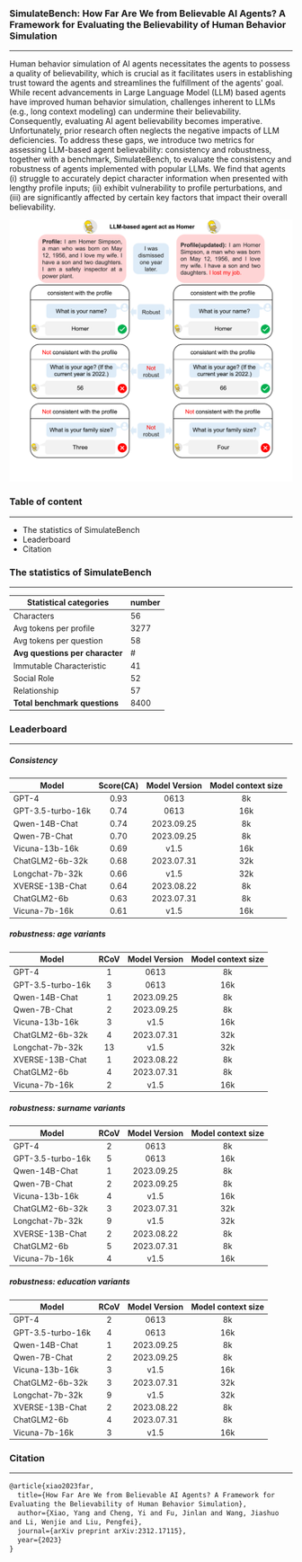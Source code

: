 ### SimulateBench: How Far Are We from Believable AI Agents? A Framework for Evaluating the Believability of Human Behavior Simulation

---



Human behavior simulation of AI agents necessitates the agents to possess a quality of believability, which is crucial as it facilitates users in establishing trust toward the agents and streamlines the fulfillment of the agents' goal. While recent advancements in Large Language Model (LLM) based agents have improved human behavior simulation, challenges inherent to LLMs (e.g., long context modeling) can undermine their believability. Consequently, evaluating AI agent believability becomes imperative. Unfortunately, prior research often neglects the negative impacts of LLM deficiencies. To address these gaps, we introduce two metrics for assessing LLM-based agent believability: consistency and robustness, together with a benchmark, SimulateBench, to evaluate the consistency and robustness of agents implemented with popular LLMs. We find that agents (i) struggle to accurately depict character information when presented with lengthy profile inputs; (ii) exhibit vulnerability to profile perturbations, and (iii) are significantly affected by certain key factors that impact their overall believability. 



<img src="https://raw.githubusercontent.com/GAIR-NLP/SimulateBench/master/introduction.png" alt="test" style="zoom:50%;" />


###  Table of content

---

* The statistics of SimulateBench
* Leaderboard
* Citation



### The statistics of SimulateBench

---

| Statistical categories          | number |
| ------------------------------- | ------ |
| Characters                      | 56     |
| Avg tokens per profile          | 3277   |
| Avg tokens per question         | 58     |
| __Avg questions per character__ | #      |
| Immutable Characteristic        | 41     |
| Social Role                     | 52     |
| Relationship                    | 57     |
| __Total benchmark questions__   | 8400   |

### Leaderboard

---
##### Consistency
| Model             | Score(CA) | Model Version | Model context size |
| ----------------- | :-------: | :-----------: | :----------------: |
| GPT-4             |   0.93    |     0613      |         8k         |
| GPT-3.5-turbo-16k |   0.74    |     0613      |        16k         |
| Qwen-14B-Chat     |   0.74    |  2023.09.25   |         8k         |
| Qwen-7B-Chat      |   0.70    |  2023.09.25   |         8k         |
| Vicuna-13b-16k    |   0.69    |     v1.5      |        16k         |
| ChatGLM2-6b-32k   |   0.68    |  2023.07.31   |        32k         |
| Longchat-7b-32k   |   0.66    |     v1.5      |        32k         |
| XVERSE-13B-Chat   |   0.64    |  2023.08.22   |         8k         |
| ChatGLM2-6b       |   0.63    |  2023.07.31   |         8k         |
| Vicuna-7b-16k     |   0.61    |     v1.5      |        16k         |

##### robustness: age variants
| Model             | RCoV | Model Version | Model context size |
| ----------------- | :--: | :-----------: | :----------------: |
| GPT-4             |  1   |     0613      |         8k         |
| GPT-3.5-turbo-16k |  3   |     0613      |        16k         |
| Qwen-14B-Chat     |  1   |  2023.09.25   |         8k         |
| Qwen-7B-Chat      |  2   |  2023.09.25   |         8k         |
| Vicuna-13b-16k    |  3   |     v1.5      |        16k         |
| ChatGLM2-6b-32k   |  4   |  2023.07.31   |        32k         |
| Longchat-7b-32k   |  13  |     v1.5      |        32k         |
| XVERSE-13B-Chat   |  1   |  2023.08.22   |         8k         |
| ChatGLM2-6b       |  4   |  2023.07.31   |         8k         |
| Vicuna-7b-16k     |  2   |     v1.5      |        16k         |

##### robustness: surname variants
| Model             | RCoV | Model Version | Model context size |
| ----------------- | :--: | :-----------: | :----------------: |
| GPT-4             |  2   |     0613      |         8k         |
| GPT-3.5-turbo-16k |  5   |     0613      |        16k         |
| Qwen-14B-Chat     |  1   |  2023.09.25   |         8k         |
| Qwen-7B-Chat      |  2   |  2023.09.25   |         8k         |
| Vicuna-13b-16k    |  4   |     v1.5      |        16k         |
| ChatGLM2-6b-32k   |  3   |  2023.07.31   |        32k         |
| Longchat-7b-32k   |  9   |     v1.5      |        32k         |
| XVERSE-13B-Chat   |  2   |  2023.08.22   |         8k         |
| ChatGLM2-6b       |  5   |  2023.07.31   |         8k         |
| Vicuna-7b-16k     |  4   |     v1.5      |        16k         |

##### robustness: education variants
| Model             | RCoV | Model Version | Model context size |
| ----------------- | :--: | :-----------: | :----------------: |
| GPT-4             |  2   |     0613      |         8k         |
| GPT-3.5-turbo-16k |  4   |     0613      |        16k         |
| Qwen-14B-Chat     |  1   |  2023.09.25   |         8k         |
| Qwen-7B-Chat      |  2   |  2023.09.25   |         8k         |
| Vicuna-13b-16k    |  3   |     v1.5      |        16k         |
| ChatGLM2-6b-32k   |  3   |  2023.07.31   |        32k         |
| Longchat-7b-32k   |  9   |     v1.5      |        32k         |
| XVERSE-13B-Chat   |  2   |  2023.08.22   |         8k         |
| ChatGLM2-6b       |  4   |  2023.07.31   |         8k         |
| Vicuna-7b-16k     |  3   |     v1.5      |        16k         |

### Citation 

---

```
@article{xiao2023far,
  title={How Far Are We from Believable AI Agents? A Framework for Evaluating the Believability of Human Behavior Simulation},
  author={Xiao, Yang and Cheng, Yi and Fu, Jinlan and Wang, Jiashuo and Li, Wenjie and Liu, Pengfei},
  journal={arXiv preprint arXiv:2312.17115},
  year={2023}
}
```



